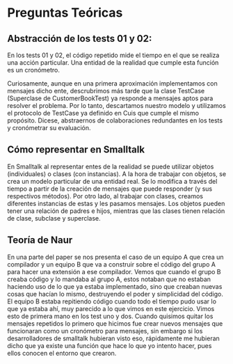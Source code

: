 # Preguntas Teóricas

## Abstracción de los tests 01 y 02:

En los tests 01 y 02, el código repetido mide el tiempo en el que se realiza una acción particular. Una entidad de la realidad que cumple esta función es un cronómetro.

Curiosamente, aunque en una primera aproximación implementamos con mensajes dicho ente, descrubrimos más tarde que la clase TestCase (Superclase de CustomerBookTest) ya responde a mensajes aptos para resolver el problema. Por lo tanto, descartamos nuestro modelo y utilizamos el protocolo de TestCase ya definido en Cuis que cumple el mismo propósito. Dicese, abstraernos de colaboraciones redundantes en los tests y cronómetrar su evaluación.

## Cómo representar en Smalltalk

En Smalltalk al representar entes de la realidad se puede utilizar objetos (individuales) o clases (con instancias). A la hora de trabajar con objetos, se crea un modelo particular de una entidad real. Se lo modifica a través del tiempo a partir de la creación de mensajes que puede responder (y sus respectivos métodos). Por otro lado, al trabajar con clases, creamos diferentes instancias de estas y les pasamos mensajes. Los objetos pueden tener una relación de padres e hijos, mientras que las clases tienen relación de clase, subclase y superclase. 

## Teoría de Naur

En una parte del paper se nos presenta el caso de un equipo A que crea un compilador y un equipo B que va a construir sobre el código del grupo A para hacer una extensión a ese compilador. Vemos que cuando el grupo B creaba código y lo mandaba al grupo A, estos notaban que no estaban haciendo uso de lo que ya estaba implementado, sino que creaban nuevas cosas que hacían lo mismo, destruyendo el poder y simplicidad del código. 
El equipo B estaba repitiendo código cuando todo el tiempo pudo usar lo que ya estaba ahí, muy parecido a lo que vimos en este ejercicio. 
Vimos esto de primera mano en los test uno y dos. Cuando quisimos quitar los mensajes repetidos lo primero que hicimos fue crear nuevos mensajes que funcionaran como un cronómetro para mensajes, sin embargo si los desarrolladores de smalltalk hubieran visto eso, rápidamente me hubieran dicho que ya existe una función que hace lo que yo intento hacer, pues ellos conocen el entorno que crearon.
